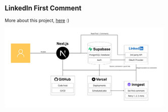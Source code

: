 ## LinkedIn First Comment

More about this project, [here](https://www.linkedin.com/posts/leanvilas_linkedin-content-creators-need-better-tools-activity-7297162903948845056-I10u?utm_source=share&utm_medium=member_desktop&rcm=ACoAAA31xEYB0alDfFtjkyhQPCUSyfLnz-YMDyI) :)

<img src="https://github.com/lean1190/linkedin-first-comment/blob/47569abd497a55770cad28af19cfff7af52dd28d/diagram.jpg?raw=true" alt="Architecture diagram" />
